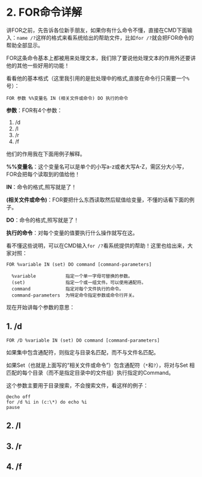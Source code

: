 # 2. FOR命令详解

讲FOR之前，先告诉各位新手朋友，如果你有什么命令不懂，直接在CMD下面输入：`name /?`这样的格式来看系统给出的帮助文件，比如`for /?`就会把FOR命令的帮助全部显示。

FOR这条命令基本上都被用来处理文本，我们除了要说他处理文本的作用外还要讲他的其他一些好用的功能！

看看他的基本格式（这里我引用的是批处理中的格式,直接在命令行只需要一个`%`号）：

```
FOR 参数 %%变量名 IN (相关文件或命令) DO 执行的命令
```

**参数**：FOR有4个参数：

1. /d
2. /l
3. /r
4. /f

他们的作用我在下面用例子解释。

**%%变量名**：这个变量名可以是单个的小写a-z或者大写A-Z，需区分大小写，FOR会把每个读取到的值给他！

**IN**：命令的格式,照写就是了！

**(相关文件或命令)**：FOR要把什么东西读取然后赋值给变量，不懂的话看下面的例子。

**DO**：命令的格式,照写就是了！

**执行的命令**：对每个变量的值要执行什么操作就写在这。

看不懂这些说明，可以在CMD输入`for /?`看系统提供的帮助！这里也给出来，大家对照：

```
FOR %variable IN (set) DO command [command-parameters]

  %variable           指定一个单一字母可替换的参数。
  (set)               指定一个或一组文件。可以使用通配符。
  command             指定对每个文件执行的命令。
  command-parameters  为特定命令指定参数或命令行开关。
```

现在开始讲每个参数的意思：

## 1. /d

```
FOR /D %variable IN (set) DO command [command-parameters]
```

如果集中包含通配符，则指定与目录名匹配，而不与文件名匹配。

如果Set（也就是上面写的“相关文件或命令”）包含通配符（`*`和`?`），将对与Set 相匹配的每个目录（而不是指定目录中的文件组）执行指定的Command。

这个参数主要用于目录搜索，不会搜索文件，看这样的例子：

```
@echo off
for /d %i in (c:\*) do echo %i
pause
```










## 2. /l
## 3. /r
## 4. /f
